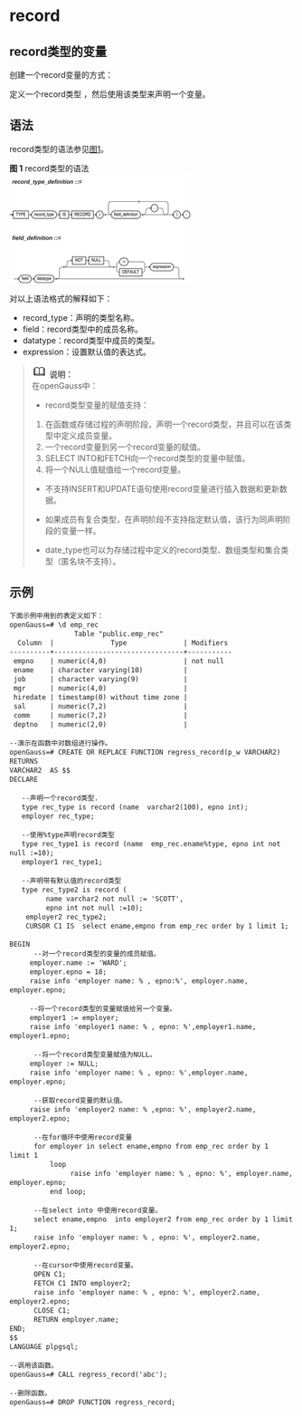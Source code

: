 # record<a name="ZH-CN_TOPIC_0245374605"></a>

## record类型的变量<a name="zh-cn_topic_0237122215_section16992418680"></a>

创建一个record变量的方式：

定义一个record类型 ，然后使用该类型来声明一个变量。

## 语法<a name="zh-cn_topic_0237122215_section7403195020496"></a>

record类型的语法参见[图1](#zh-cn_topic_0237122215_fig092918316312)。

**图 1**  record类型的语法<a name="zh-cn_topic_0237122215_fig092918316312"></a>  
![](figures/syntax-record-type.png "record类型的语法")

对以上语法格式的解释如下：

-   record\_type：声明的类型名称。
-   field：record类型中的成员名称。
-   datatype：record类型中成员的类型。
-   expression：设置默认值的表达式。

>![](public_sys-resources/icon-note.png) **说明：**   
>在openGauss中：  
>-   record类型变量的赋值支持：  
>    1. 在函数或存储过程的声明阶段，声明一个record类型，并且可以在该类型中定义成员变量。  
>    2. 一个record变量到另一个record变量的赋值。  
>    3. SELECT INTO和FETCH向一个record类型的变量中赋值。  
>    4. 将一个NULL值赋值给一个record变量。  
>-   不支持INSERT和UPDATE语句使用record变量进行插入数据和更新数据。  
>-   如果成员有复合类型，在声明阶段不支持指定默认值，该行为同声明阶段的变量一样。
>
>-   date_type也可以为存储过程中定义的record类型、数组类型和集合类型（匿名块不支持）。 

## 示例<a name="zh-cn_topic_0237122215_zh-cn_topic_0059778979_s471412484c0048debf8a78d76cf1a439"></a>

```
下面示例中用到的表定义如下：
openGauss=# \d emp_rec
                Table "public.emp_rec"
  Column  |              Type              | Modifiers 
----------+--------------------------------+-----------
 empno    | numeric(4,0)                   | not null
 ename    | character varying(10)          | 
 job      | character varying(9)           | 
 mgr      | numeric(4,0)                   | 
 hiredate | timestamp(0) without time zone | 
 sal      | numeric(7,2)                   | 
 comm     | numeric(7,2)                   | 
 deptno   | numeric(2,0)                   | 

--演示在函数中对数组进行操作。
openGauss=# CREATE OR REPLACE FUNCTION regress_record(p_w VARCHAR2)
RETURNS
VARCHAR2  AS $$
DECLARE

   --声明一个record类型.
   type rec_type is record (name  varchar2(100), epno int);
   employer rec_type;

   --使用%type声明record类型
   type rec_type1 is record (name  emp_rec.ename%type, epno int not null :=10);
   employer1 rec_type1;

   --声明带有默认值的record类型
   type rec_type2 is record (
         name varchar2 not null := 'SCOTT', 
         epno int not null :=10);
    employer2 rec_type2;
    CURSOR C1 IS  select ename,empno from emp_rec order by 1 limit 1;
            
BEGIN
      --对一个record类型的变量的成员赋值。
     employer.name := 'WARD';
     employer.epno = 18;
     raise info 'employer name: % , epno:%', employer.name, employer.epno;

     --将一个record类型的变量赋值给另一个变量。
     employer1 := employer;
     raise info 'employer1 name: % , epno: %',employer1.name, employer1.epno;
         
      --将一个record类型变量赋值为NULL。
     employer := NULL;
     raise info 'employer name: % , epno: %',employer.name, employer.epno;

      --获取record变量的默认值。
     raise info 'employer2 name: % ,epno: %', employer2.name, employer2.epno;
            
      --在for循环中使用record变量
      for employer in select ename,empno from emp_rec order by 1  limit 1 
          loop 
               raise info 'employer name: % , epno: %', employer.name, employer.epno;
          end loop;
         
      --在select into 中使用record变量。
      select ename,empno  into employer2 from emp_rec order by 1 limit 1;
      raise info 'employer name: % , epno: %', employer2.name, employer2.epno;
            
      --在cursor中使用record变量。
      OPEN C1;
      FETCH C1 INTO employer2;
      raise info 'employer name: % , epno: %', employer2.name, employer2.epno;
      CLOSE C1;        
      RETURN employer.name;
END;
$$
LANGUAGE plpgsql;

--调用该函数。
openGauss=# CALL regress_record('abc');

--删除函数。
openGauss=# DROP FUNCTION regress_record;
```

